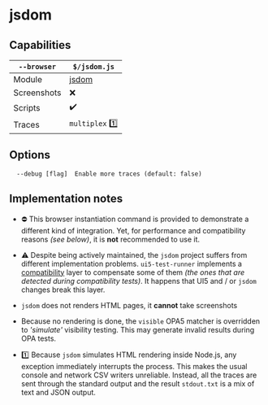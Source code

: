 # jsdom

## Capabilities

| `--browser` | `$/jsdom.js` |
|---|---|
| Module | [jsdom](https://github.com/jsdom/jsdom/) |
| Screenshots | ❌ |
| Scripts | ✔️ |
| Traces | `multiplex` 1️⃣ |

## Options
```text
  --debug [flag]  Enable more traces (default: false)
```

## Implementation notes

* ⛔ This browser instantiation command is provided to demonstrate a different kind of integration. Yet, for performance and compatibility reasons *(see below)*, it is **not** recommended to use it.

* ⚠️ Despite being actively maintained, the `jsdom` project suffers from different implementation problems. `ui5-test-runner` implements a [compatibility](https://github.com/ArnaudBuchholz/ui5-test-runner/blob/main/src/defaults/jsdom/compatibility.js) layer to compensate some of them *(the ones that are detected during compatibility tests)*. It happens that UI5 and / or `jsdom` changes break this layer.

* `jsdom` does not renders HTML pages, it **cannot** take screenshots

* Because no rendering is done, the `visible` OPA5 matcher is overridden to *'simulate'* visibility testing. This may generate invalid results during OPA tests.

* 1️⃣ Because `jsdom` simulates HTML rendering inside Node.js, any exception immediately interrupts the process. This makes the usual console and network CSV writers unreliable. Instead, all the traces are sent through the standard output and the result `stdout.txt` is a mix of text and JSON output.
